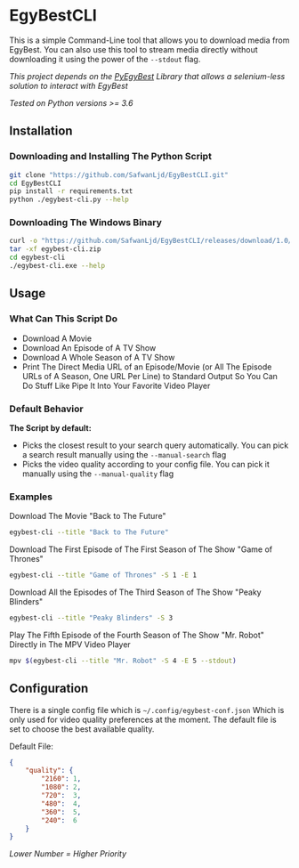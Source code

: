 # EgyBestCLI
This is a simple Command-Line tool that allows you to download media from EgyBest.
You can also use this tool to stream media directly without downloading it using the power of the `--stdout` flag.

_This project depends on the [PyEgyBest](https://github.com/SafwanLjd/PyEgyBest) Library that allows a selenium-less solution to interact with EgyBest_

_Tested on Python versions >= 3.6_



## Installation

### Downloading and Installing The Python Script
```bash
git clone "https://github.com/SafwanLjd/EgyBestCLI.git"
cd EgyBestCLI
pip install -r requirements.txt
python ./egybest-cli.py --help
```

### Downloading The Windows Binary
```bash
curl -o "https://github.com/SafwanLjd/EgyBestCLI/releases/download/1.0/egybest-cli.zip"
tar -xf egybest-cli.zip
cd egybest-cli
./egybest-cli.exe --help 
``` 



## Usage

### What Can This Script Do
* Download A Movie
* Download An Episode of A TV Show
* Download A Whole Season of A TV Show
* Print The Direct Media URL of an Episode/Movie (or All The Episode URLs of A Season, One URL Per Line) to Standard Output So You Can Do Stuff Like Pipe It Into Your Favorite Video Player

### Default Behavior
**The Script by default:**
* Picks the closest result to your search query automatically. You can pick a search result manually using the `--manual-search` flag
* Picks the video quality according to your config file.  You can pick it manually using the `--manual-quality` flag

### Examples
Download The Movie "Back to The Future"
```bash
egybest-cli --title "Back to The Future"
```

Download The First Episode of The First Season of The Show "Game of Thrones"
```bash
egybest-cli --title "Game of Thrones" -S 1 -E 1
```

Download All the Episodes of The Third Season of The Show "Peaky Blinders"
```bash
egybest-cli --title "Peaky Blinders" -S 3
```

Play The Fifth Episode of the Fourth Season of The Show "Mr. Robot" Directly in The MPV Video Player
```bash
mpv $(egybest-cli --title "Mr. Robot" -S 4 -E 5 --stdout)
```



## Configuration

There is a single config file which is `~/.config/egybest-conf.json`
Which is only used for video quality preferences at the moment.
The default file is set to choose the best available quality.

Default File:
```json
{
	"quality": {
		"2160": 1,
		"1080": 2,
		"720":  3,
		"480":  4,
		"360":  5,
		"240":  6
	}
}
```
_Lower Number = Higher Priority_